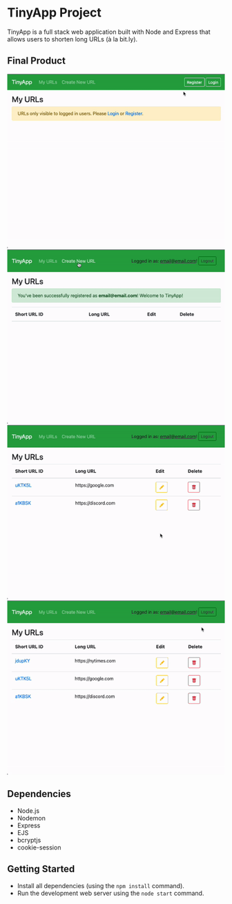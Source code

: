 # TinyApp Project

TinyApp is a full stack web application built with Node and Express that allows users to shorten long URLs (à la bit.ly).

## Final Product

!["Registering to use TinyApp"](https://github.com/adbwu/tinyapp/blob/main/docs/register.gif?raw=true)
!["Creating a TinyURL and editing it"](https://github.com/adbwu/tinyapp/blob/main/docs/createediturl.gif?raw=true)
!["Deleting a URL and visiting the redirect"](https://github.com/adbwu/tinyapp/blob/main/docs/deleteandhyper.gif?raw=true)
!["Logging out and back in to TinyApp"](https://github.com/adbwu/tinyapp/blob/main/docs/logoutlogin.gif?raw=true)

## Dependencies

- Node.js
- Nodemon
- Express
- EJS
- bcryptjs
- cookie-session

## Getting Started

- Install all dependencies (using the `npm install` command).
- Run the development web server using the `node start` command.